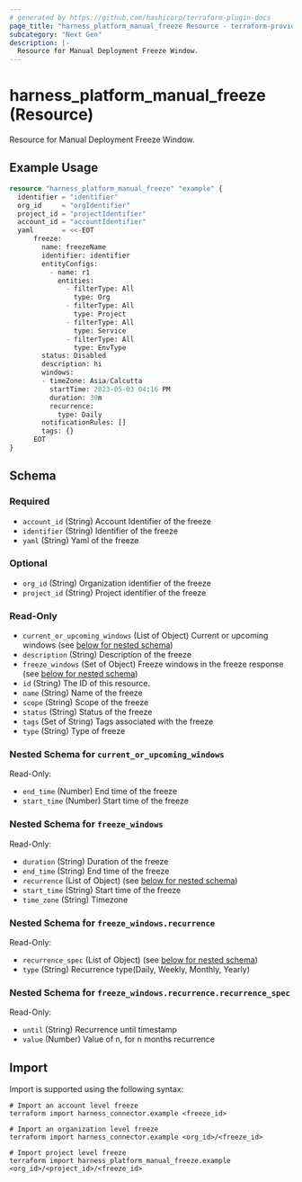 ```yaml
---
# generated by https://github.com/hashicorp/terraform-plugin-docs
page_title: "harness_platform_manual_freeze Resource - terraform-provider-harness"
subcategory: "Next Gen"
description: |-
  Resource for Manual Deployment Freeze Window.
---
```


# harness_platform_manual_freeze (Resource)

Resource for Manual Deployment Freeze Window.

## Example Usage

```terraform
resource "harness_platform_manual_freeze" "example" {
  identifier = "identifier"
  org_id     = "orgIdentifier"
  project_id = "projectIdentifier"
  account_id = "accountIdentifier"
  yaml       = <<-EOT
      freeze:
        name: freezeName
        identifier: identifier
        entityConfigs:
          - name: r1
            entities:
              - filterType: All
                type: Org
              - filterType: All
                type: Project
              - filterType: All
                type: Service
              - filterType: All
                type: EnvType
        status: Disabled
        description: hi
        windows:
        - timeZone: Asia/Calcutta
          startTime: 2023-05-03 04:16 PM
          duration: 30m
          recurrence:
            type: Daily
        notificationRules: []
        tags: {}
      EOT
}
```

<!-- schema generated by tfplugindocs -->
## Schema

### Required

- `account_id` (String) Account Identifier of the freeze
- `identifier` (String) Identifier of the freeze
- `yaml` (String) Yaml of the freeze

### Optional

- `org_id` (String) Organization identifier of the freeze
- `project_id` (String) Project identifier of the freeze

### Read-Only

- `current_or_upcoming_windows` (List of Object) Current or upcoming windows (see [below for nested schema](#nestedatt--current_or_upcoming_windows))
- `description` (String) Description of the freeze
- `freeze_windows` (Set of Object) Freeze windows in the freeze response (see [below for nested schema](#nestedatt--freeze_windows))
- `id` (String) The ID of this resource.
- `name` (String) Name of the freeze
- `scope` (String) Scope of the freeze
- `status` (String) Status of the freeze
- `tags` (Set of String) Tags associated with the freeze
- `type` (String) Type of freeze

<a id="nestedatt--current_or_upcoming_windows"></a>
### Nested Schema for `current_or_upcoming_windows`

Read-Only:

- `end_time` (Number) End time of the freeze
- `start_time` (Number) Start time of the freeze


<a id="nestedatt--freeze_windows"></a>
### Nested Schema for `freeze_windows`

Read-Only:

- `duration` (String) Duration of the freeze
- `end_time` (String) End time of the freeze
- `recurrence` (List of Object) (see [below for nested schema](#nestedobjatt--freeze_windows--recurrence))
- `start_time` (String) Start time of the freeze
- `time_zone` (String) Timezone

<a id="nestedobjatt--freeze_windows--recurrence"></a>
### Nested Schema for `freeze_windows.recurrence`

Read-Only:

- `recurrence_spec` (List of Object) (see [below for nested schema](#nestedobjatt--freeze_windows--recurrence--recurrence_spec))
- `type` (String) Recurrence type(Daily, Weekly, Monthly, Yearly)

<a id="nestedobjatt--freeze_windows--recurrence--recurrence_spec"></a>
### Nested Schema for `freeze_windows.recurrence.recurrence_spec`

Read-Only:

- `until` (String) Recurrence until timestamp
- `value` (Number) Value of n, for n months recurrence

## Import

Import is supported using the following syntax:

```shell
# Import an account level freeze
terraform import harness_connector.example <freeze_id>

# Import an organization level freeze
terraform import harness_connector.example <org_id>/<freeze_id>

# Import project level freeze
terraform import harness_platform_manual_freeze.example <org_id>/<project_id>/<freeze_id>
```
